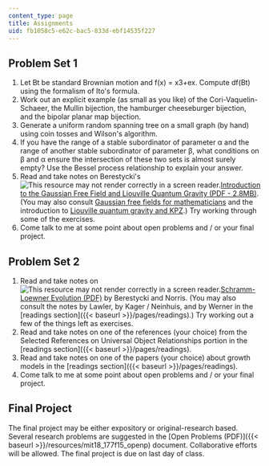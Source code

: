 ```yaml
---
content_type: page
title: Assignments
uid: fb1058c5-e62c-bac5-833d-ebf14535f227
---
```


Problem Set 1
-------------

1.  Let Bt be standard Brownian motion and f(x) = x3+ex. Compute df(Bt) using the formalism of Ito's formula.
2.  Work out an explicit example (as small as you like) of the Cori-Vaquelin-Schaeer, the Mullin bijection, the hamburger cheeseburger bijection, and the bipolar planar map bijection.
3.  Generate a uniform random spanning tree on a small graph (by hand) using coin tosses and Wilson's algorithm.
4.  If you have the range of a stable subordinator of parameter α and the range of another stable subordinator of parameter β, what conditions on β and α ensure the intersection of these two sets is almost surely empty? Use the Bessel process relationship to explain your answer.
5.  Read and take notes on Berestycki's ![This resource may not render correctly in a screen reader.](/images/inacessible.gif)[Introduction to the Gaussian Free Field and Liouville Quantum Gravity (PDF - 2.8MB)](http://www.math.stonybrook.edu/~bishop/classes/math638.F20/Berestycki_GFF_LQG.pdf). (You may also consult [Gaussian free fields for mathematicians](http://arxiv.org/abs/math/0312099) and the introduction to [Liouville quantum gravity and KPZ](http://arxiv.org/abs/0808.1560).) Try working through some of the exercises.
6.  Come talk to me at some point about open problems and / or your final project.

Problem Set 2
-------------

1.  Read and take notes on ![This resource may not render correctly in a screen reader.](/images/inacessible.gif)[Schramm-Loewner Evolution (PDF)](http://www.statslab.cam.ac.uk/~james/Lectures/sle.pdf) by Berestycki and Norris. (You may also consult the notes by Lawler, by Kager / Neinhuis, and by Werner in the [readings section]({{< baseurl >}}/pages/readings).) Try working out a few of the things left as exercises.
2.  Read and take notes on one of the references (your choice) from the Selected References on Universal Object Relationships portion in the [readings section]({{< baseurl >}}/pages/readings).
3.  Read and take notes on one of the papers (your choice) about growth models in the [readings section]({{< baseurl >}}/pages/readings).
4.  Come talk to me at some point about open problems and / or your final project.

Final Project
-------------

The final project may be either expository or original-research based. Several research problems are suggested in the [Open Problems (PDF)]({{< baseurl >}}/resources/mit18_177f15_openp) document. Collaborative efforts will be allowed. The final project is due on last day of class.
